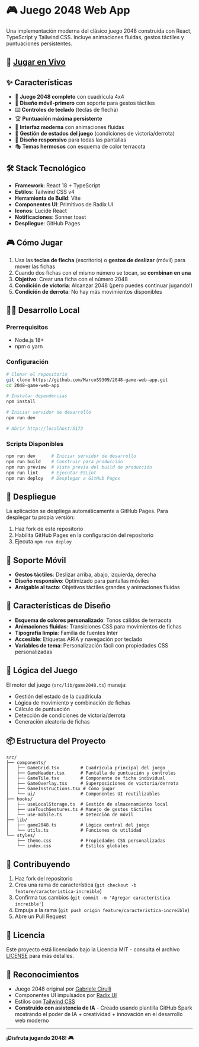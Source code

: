# 🎮 Juego 2048 Web App

Una implementación moderna del clásico juego 2048 construida con React, TypeScript y Tailwind CSS. Incluye animaciones fluidas, gestos táctiles y puntuaciones persistentes.

## 🚀 [Jugar en Vivo](https://MarcoS9309.github.io/2048-game-web-app/)

## ✨ Características

- 🎯 **Juego 2048 completo** con cuadrícula 4x4
- 📱 **Diseño móvil-primero** con soporte para gestos táctiles
- ⌨️ **Controles de teclado** (teclas de flecha)
- 🏆 **Puntuación máxima persistente**
- 🎨 **Interfaz moderna** con animaciones fluidas
- 🔄 **Gestión de estados del juego** (condiciones de victoria/derrota)
- 📐 **Diseño responsivo** para todas las pantallas
- 🎭 **Temas hermosos** con esquema de color terracota

## 🛠️ Stack Tecnológico

- **Framework**: React 18 + TypeScript
- **Estilos**: Tailwind CSS v4
- **Herramienta de Build**: Vite
- **Componentes UI**: Primitivos de Radix UI
- **Iconos**: Lucide React
- **Notificaciones**: Sonner toast
- **Despliegue**: GitHub Pages

## 🎮 Cómo Jugar

1. Usa las **teclas de flecha** (escritorio) o **gestos de deslizar** (móvil) para mover las fichas
2. Cuando dos fichas con el mismo número se tocan, se **combinan en una**
3. **Objetivo**: Crear una ficha con el número 2048
4. **Condición de victoria**: Alcanzar 2048 (¡pero puedes continuar jugando!)
5. **Condición de derrota**: No hay más movimientos disponibles

## 🏃‍♂️ Desarrollo Local

### Prerrequisitos
- Node.js 18+ 
- npm o yarn

### Configuración
```bash
# Clonar el repositorio
git clone https://github.com/MarcoS9309/2048-game-web-app.git
cd 2048-game-web-app

# Instalar dependencias
npm install

# Iniciar servidor de desarrollo
npm run dev

# Abrir http://localhost:5173
```

### Scripts Disponibles
```bash
npm run dev      # Iniciar servidor de desarrollo
npm run build    # Construir para producción
npm run preview  # Vista previa del build de producción
npm run lint     # Ejecutar ESLint
npm run deploy   # Desplegar a GitHub Pages
```

## 🚀 Despliegue

La aplicación se despliega automáticamente a GitHub Pages. Para desplegar tu propia versión:

1. Haz fork de este repositorio
2. Habilita GitHub Pages en la configuración del repositorio
3. Ejecuta `npm run deploy`

## 📱 Soporte Móvil

- **Gestos táctiles**: Deslizar arriba, abajo, izquierda, derecha
- **Diseño responsivo**: Optimizado para pantallas móviles
- **Amigable al tacto**: Objetivos táctiles grandes y animaciones fluidas

## 🎨 Características de Diseño

- **Esquema de colores personalizado**: Tonos cálidos de terracota
- **Animaciones fluidas**: Transiciones CSS para movimientos de fichas
- **Tipografía limpia**: Familia de fuentes Inter
- **Accesible**: Etiquetas ARIA y navegación por teclado
- **Variables de tema**: Personalización fácil con propiedades CSS personalizadas

## 🔧 Lógica del Juego

El motor del juego (`src/lib/game2048.ts`) maneja:
- Gestión del estado de la cuadrícula
- Lógica de movimiento y combinación de fichas
- Cálculo de puntuación
- Detección de condiciones de victoria/derrota
- Generación aleatoria de fichas

## 📦 Estructura del Proyecto

```
src/
├── components/
│   ├── GameGrid.tsx        # Cuadrícula principal del juego
│   ├── GameHeader.tsx      # Pantalla de puntuación y controles
│   ├── GameTile.tsx        # Componente de ficha individual
│   ├── GameOverlay.tsx     # Superposiciones de victoria/derrota
│   ├── GameInstructions.tsx # Cómo jugar
│   └── ui/                 # Componentes UI reutilizables
├── hooks/
│   ├── useLocalStorage.ts  # Gestión de almacenamiento local
│   ├── useTouchGestures.ts # Manejo de gestos táctiles
│   └── use-mobile.ts       # Detección de móvil
├── lib/
│   ├── game2048.ts         # Lógica central del juego
│   └── utils.ts            # Funciones de utilidad
└── styles/
    ├── theme.css           # Propiedades CSS personalizadas
    └── index.css           # Estilos globales
```

## 🤝 Contribuyendo

1. Haz fork del repositorio
2. Crea una rama de característica (`git checkout -b feature/caracteristica-increible`)
3. Confirma tus cambios (`git commit -m 'Agregar característica increíble'`)
4. Empuja a la rama (`git push origin feature/caracteristica-increible`)
5. Abre un Pull Request

## 📄 Licencia

Este proyecto está licenciado bajo la Licencia MIT - consulta el archivo [LICENSE](LICENSE) para más detalles.

## 🙏 Reconocimientos

- Juego 2048 original por [Gabriele Cirulli](https://github.com/gabrielecirulli/2048)
- Componentes UI impulsados por [Radix UI](https://www.radix-ui.com/)
- Estilos con [Tailwind CSS](https://tailwindcss.com/)
- **Construido con asistencia de IA** - Creado usando plantilla GitHub Spark mostrando el poder de IA + creatividad + innovación en el desarrollo web moderno

---

**¡Disfruta jugando 2048! 🎮**

